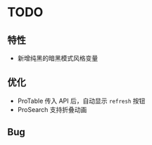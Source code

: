 # TODO

## 特性

- 新增纯黑的暗黑模式风格变量

## 优化

- ProTable 传入 API 后，自动显示 `refresh` 按钮
- ProSearch 支持折叠动画

## Bug
